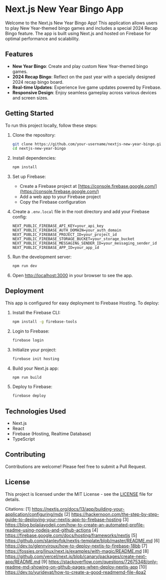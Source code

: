 # Next.js New Year Bingo App

Welcome to the Next.js New Year Bingo App! This application allows users to play New Year-themed bingo games and includes a special 2024 Recap Bingo feature. The app is built using Next.js and hosted on Firebase for optimal performance and scalability.

## Features

- **New Year Bingo**: Create and play custom New Year-themed bingo games.
- **2024 Recap Bingo**: Reflect on the past year with a specially designed 2024 recap bingo board.
- **Real-time Updates**: Experience live game updates powered by Firebase.
- **Responsive Design**: Enjoy seamless gameplay across various devices and screen sizes.

## Getting Started

To run this project locally, follow these steps:

1. Clone the repository:
   ```bash
   git clone https://github.com/your-username/nextjs-new-year-bingo.git
   cd nextjs-new-year-bingo
   ```

2. Install dependencies:
   ```bash
   npm install
   ```

3. Set up Firebase:
   - Create a Firebase project at [https://console.firebase.google.com/](https://console.firebase.google.com/)
   - Add a web app to your Firebase project
   - Copy the Firebase configuration

4. Create a `.env.local` file in the root directory and add your Firebase config:
   ```
   NEXT_PUBLIC_FIREBASE_API_KEY=your_api_key
   NEXT_PUBLIC_FIREBASE_AUTH_DOMAIN=your_auth_domain
   NEXT_PUBLIC_FIREBASE_PROJECT_ID=your_project_id
   NEXT_PUBLIC_FIREBASE_STORAGE_BUCKET=your_storage_bucket
   NEXT_PUBLIC_FIREBASE_MESSAGING_SENDER_ID=your_messaging_sender_id
   NEXT_PUBLIC_FIREBASE_APP_ID=your_app_id
   ```

5. Run the development server:
   ```bash
   npm run dev
   ```

6. Open [http://localhost:3000](http://localhost:3000) in your browser to see the app.

## Deployment

This app is configured for easy deployment to Firebase Hosting. To deploy:

1. Install the Firebase CLI:
   ```bash
   npm install -g firebase-tools
   ```

2. Login to Firebase:
   ```bash
   firebase login
   ```

3. Initialize your project:
   ```bash
   firebase init hosting
   ```

4. Build your Next.js app:
   ```bash
   npm run build
   ```

5. Deploy to Firebase:
   ```bash
   firebase deploy
   ```

## Technologies Used

- Next.js
- React
- Firebase (Hosting, Realtime Database)
- TypeScript

## Contributing

Contributions are welcome! Please feel free to submit a Pull Request.

## License

This project is licensed under the MIT License - see the [LICENSE](LICENSE) file for details.

Citations:
[1] https://nextjs.org/docs/13/app/building-your-application/configuring/mdx
[2] https://hackernoon.com/the-step-by-step-guide-to-deploying-your-nextjs-app-to-firebase-hosting
[3] https://blog.bolajiayodeji.com/how-to-create-an-automated-profile-readme-using-nodejs-and-github-actions
[4] https://firebase.google.com/docs/hosting/frameworks/nextjs
[5] https://github.com/stanleyfok/nextjs-template/blob/master/README.md
[6] https://dev.to/glennviroux/how-to-deploy-nextjs-to-firebase-18bb
[7] https://fossies.org/linux/next.js/examples/with-magic/README.md
[8] https://github.com/vercel/next.js/blob/canary/packages/create-next-app/README.md
[9] https://stackoverflow.com/questions/72675348/only-readme-md-showing-on-github-pages-when-deploy-nextjs-app
[10] https://dev.to/yuridevat/how-to-create-a-good-readmemd-file-4pa2
